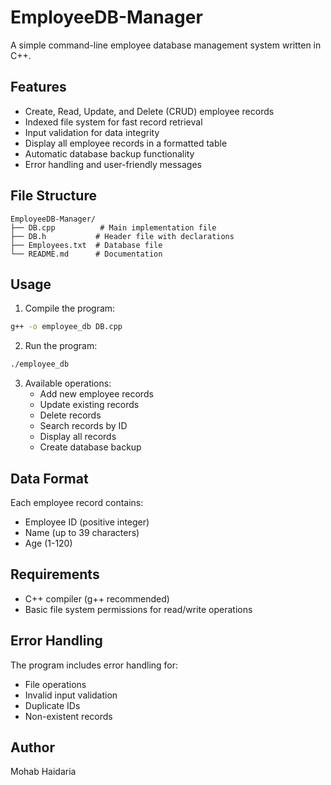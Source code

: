# EmployeeDB-Manager

A simple command-line employee database management system written in C++.

## Features

- Create, Read, Update, and Delete (CRUD) employee records
- Indexed file system for fast record retrieval
- Input validation for data integrity
- Display all employee records in a formatted table
- Automatic database backup functionality
- Error handling and user-friendly messages

## File Structure

```
EmployeeDB-Manager/
├── DB.cpp          # Main implementation file
├── DB.h           # Header file with declarations
├── Employees.txt  # Database file
└── README.md      # Documentation
```

## Usage

1. Compile the program:
```bash
g++ -o employee_db DB.cpp
```

2. Run the program:
```bash
./employee_db
```

3. Available operations:
   - Add new employee records
   - Update existing records
   - Delete records
   - Search records by ID
   - Display all records
   - Create database backup

## Data Format

Each employee record contains:
- Employee ID (positive integer)
- Name (up to 39 characters)
- Age (1-120)

## Requirements

- C++ compiler (g++ recommended)
- Basic file system permissions for read/write operations

## Error Handling

The program includes error handling for:
- File operations
- Invalid input validation
- Duplicate IDs
- Non-existent records

## Author

Mohab Haidaria